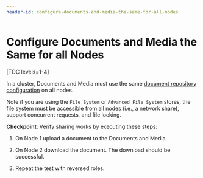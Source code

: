 ```yaml
---
header-id: configure-documents-and-media-the-same-for-all-nodes
---
```


# Configure Documents and Media the Same for all Nodes

[TOC levels=1-4]

In a cluster, Documents and Media must use the same
[document repository configuration](/docs/7-1/deploy/-/knowledge_base/d/document-repository-configuration)
on all nodes. 

Note if you are using the `File System` or `Advanced File System` stores, the
file system must be accessible from all nodes (i.e., a network share), support
concurrent requests, and file locking.

**Checkpoint**: Verify sharing works by executing these steps:

1.  On Node 1 upload a document to the Documents and Media.

2.  On Node 2 download the document. The download should be successful.

3.  Repeat the test with reversed roles.

